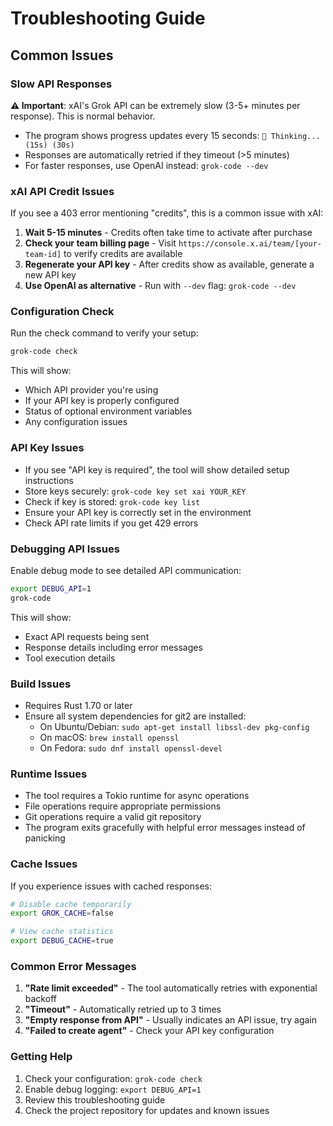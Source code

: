 # Troubleshooting Guide

## Common Issues

### Slow API Responses

**⚠️ Important**: xAI's Grok API can be extremely slow (3-5+ minutes per response). This is normal behavior.

- The program shows progress updates every 15 seconds: `🤔 Thinking... (15s) (30s)`
- Responses are automatically retried if they timeout (>5 minutes)
- For faster responses, use OpenAI instead: `grok-code --dev`

### xAI API Credit Issues

If you see a 403 error mentioning "credits", this is a common issue with xAI:

1. **Wait 5-15 minutes** - Credits often take time to activate after purchase
2. **Check your team billing page** - Visit `https://console.x.ai/team/[your-team-id]` to verify credits are available
3. **Regenerate your API key** - After credits show as available, generate a new API key
4. **Use OpenAI as alternative** - Run with `--dev` flag: `grok-code --dev`

### Configuration Check

Run the check command to verify your setup:
```bash
grok-code check
```

This will show:
- Which API provider you're using
- If your API key is properly configured
- Status of optional environment variables
- Any configuration issues

### API Key Issues

- If you see "API key is required", the tool will show detailed setup instructions
- Store keys securely: `grok-code key set xai YOUR_KEY`
- Check if key is stored: `grok-code key list`
- Ensure your API key is correctly set in the environment
- Check API rate limits if you get 429 errors

### Debugging API Issues

Enable debug mode to see detailed API communication:
```bash
export DEBUG_API=1
grok-code
```

This will show:
- Exact API requests being sent
- Response details including error messages
- Tool execution details

### Build Issues

- Requires Rust 1.70 or later
- Ensure all system dependencies for git2 are installed:
  - On Ubuntu/Debian: `sudo apt-get install libssl-dev pkg-config`
  - On macOS: `brew install openssl`
  - On Fedora: `sudo dnf install openssl-devel`

### Runtime Issues

- The tool requires a Tokio runtime for async operations
- File operations require appropriate permissions
- Git operations require a valid git repository
- The program exits gracefully with helpful error messages instead of panicking

### Cache Issues

If you experience issues with cached responses:
```bash
# Disable cache temporarily
export GROK_CACHE=false

# View cache statistics
export DEBUG_CACHE=true
```

### Common Error Messages

1. **"Rate limit exceeded"** - The tool automatically retries with exponential backoff
2. **"Timeout"** - Automatically retried up to 3 times
3. **"Empty response from API"** - Usually indicates an API issue, try again
4. **"Failed to create agent"** - Check your API key configuration

### Getting Help

1. Check your configuration: `grok-code check`
2. Enable debug logging: `export DEBUG_API=1`
3. Review this troubleshooting guide
4. Check the project repository for updates and known issues 